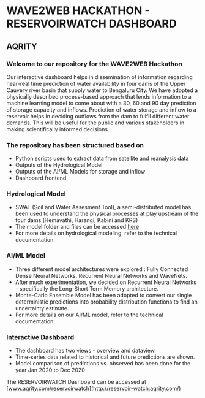 # WAVE2WEB HACKATHON - RESERVOIRWATCH DASHBOARD 
## AQRITY

### Welcome to our repository for the WAVE2WEB Hackathon

Our interactive dashboard helps in dissemination of information regarding near-real time prediction of water availability in four dams of the Upper Cauvery river basin that supply water to Bengaluru City. We have adopted a physically described process-based approach that lends information to a machine learning model to come about with a 30, 60 and 90 day prediction of storage capacity and inflows. Prediction of water storage and inflow to a reservoir helps in deciding outflows from the dam to fulfil different water demands. This will be useful for the public and various stakeholders in making scientifically informed decisions.

### The repository has been structured based on
- Python scripts used to extract data from satellite and reanalysis data
- Outputs of the Hydrological Model
- Outputs of the AI/ML Models for storage and inflow
- Dashboard frontend

### Hydrological Model

- SWAT (Soil and Water Assesment Tool), a semi-distributed model has been used to understand the physical processes at play upstream of the four dams (Hemavathi, Harangi, Kabini and KRS)
- The model folder and files can be accessed [here](https://drive.google.com/drive/folders/1Z8Cff8hQNjiEutE76atbjrNk2J5_oQoz)
- For more details on hydrological modeling, refer to the technical documentation

### AI/ML Model

- Three different model architectures were explored : Fully Connected Dense Neural Networks, Recurrent Neural Networks and WaveNets. 
- After much experimentation, we decided on Recurrent Neural Networks - specifically the Long-Short Term Memory architecture.
- Monte-Carlo Ensemble Model has been adopted to convert our single deterministic predictions into probability distribution functions to find an uncertainty estimate.
- For more details on our AI/ML model, refer to the technical documentation.

### Interactive Dashboard

- The dashboard has two views - overview and dataview.
- Time-series data related to historical and future predictions are shown.
- Model comparison of predictions vs. observed has been done for the year Jan 2020 to Dec 2020

The RESERVOIRWATCH Dashboard can be accessed at [www.aqrity.com/reservoirwatch](http://reservoir-watch.aqrity.com/)
